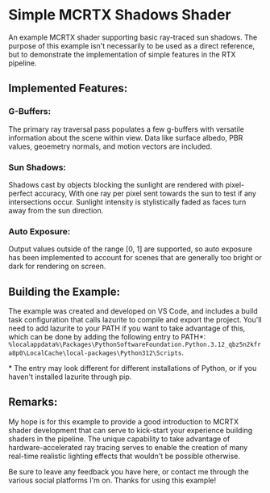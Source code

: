 # Simple MCRTX Shadows Shader
 An example MCRTX shader supporting basic ray-traced sun shadows. The purpose of this example
 isn't necessarily to be used as a direct reference, but to demonstrate the implementation of
 simple features in the RTX pipeline.

## Implemented Features:
 ### G-Buffers:
  The primary ray traversal pass populates a few g-buffers with versatile information about
  the scene within view. Data like surface albedo, PBR values, geoemetry normals, and motion
  vectors are included.

 ### Sun Shadows:
  Shadows cast by objects blocking the sunlight are rendered with pixel-perfect accuracy, 
  With one ray per pixel sent towards the sun to test if any intersections occur. Sunlight
  intensity is stylistically faded as faces turn away from the sun direction.

 ### Auto Exposure:
  Output values outside of the range [0, 1] are supported, so auto exposure has been
  implemented to account for scenes that are generally too bright or dark for rendering 
  on screen.

## Building the Example:
 The example was created and developed on VS Code, and includes a build task configuration
 that calls lazurite to compile and export the project. You'll need to add lazurite to your
 PATH if you want to take advantage of this, which can be done by adding the following entry
 to PATH*:
 `%localappdata%\Packages\PythonSoftwareFoundation.Python.3.12_qbz5n2kfra8p0\LocalCache\local-packages\Python312\Scripts`. 
 
  \* The entry may look different for different installations of Python, or if you haven't
  installed lazurite through pip.

## Remarks:
 My hope is for this example to provide a good introduction to MCRTX shader development that
 can serve to kick-start your experience building shaders in the pipeline. The unique
 capability to take advantage of hardware-accelerated ray tracing serves to enable the 
 creation of many real-time realistic lighting effects that wouldn't be possible otherwise.
 
 Be sure to leave any feedback you have here, or contact me through the various social platforms I'm on. Thanks for using this example!
